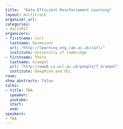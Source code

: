 ```yaml
---
title:  "Data Efficient Reinforcement Learning"
layout: multitrack
organizer_url: 
categories:
- dali2017
organizers:
- firstname: Carl 
  lastname: Rasmussen
  url: "http://learning.eng.cam.ac.uk/carl/"
  institute: University of Cambridge
- firstname: Thore 
  lastname: Graepel
  url: "http://www0.cs.ucl.ac.uk/people/T.Graepel"
  institute: DeepMind and UCL
room: 
show_abstracts: false
talks:
- title: TBA
  speaker:
  youtube: 
  start: 
  end: 
speakers:
- TBA 
---
```

